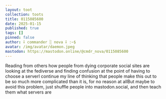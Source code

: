 ```yaml
---
layout: toot
collection: toots
title: 0115085600
date: 2025-01-15
published: true
tags: []
pinned: false
author: ⸸ commander ░ nova ⸸ :~$
avatar: /img/avatar/daemon.jpeg
mastodon: https://mastodon.online/@cmdr_nova/0115085600
---
```


Reading from others how people from dying corporate social sites are looking at the fediverse and finding confusion at the point of having to choose a serverI continue my line of thinking that people make this out to be so much more complicated than it is, for no reason at allBut maybe to avoid this problem, just shuffle people into mastodon.social, and then teach them what servers are
